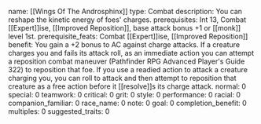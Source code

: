 name: [[Wings Of The Androsphinx]]
type: Combat
description: You can reshape the kinetic energy of foes' charges.
prerequisites: Int 13, Combat [[Expert]]ise, [[Improved Reposition]], base attack bonus +1 or [[monk]] level 1st.
prerequisite_feats: Combat [[Expert]]ise, [[Improved Reposition]]
benefit: You gain a +2 bonus to AC against charge attacks. If a creature charges you and fails its attack roll, as an immediate action you can attempt a reposition combat maneuver (Pathfinder RPG Advanced Player's Guide 322) to reposition that foe. If you use a readied action to attack a creature charging you, you can roll to attack and then attempt to reposition that creature as a free action before it [[resolve]]s its charge attack.
normal: 0
special: 0
teamwork: 0
critical: 0
grit: 0
style: 0
performance: 0
racial: 0
companion_familiar: 0
race_name: 0
note: 0
goal: 0
completion_benefit: 0
multiples: 0
suggested_traits: 0
